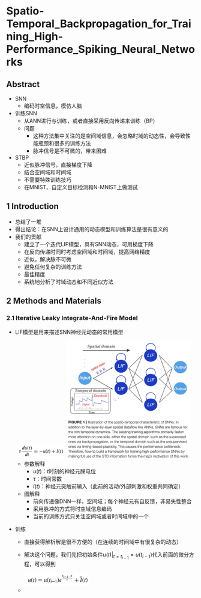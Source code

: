 # Spatio-Temporal_Backpropagation_for_Training_High-Performance_Spiking_Neural_Networks

## Abstract

- SNN
  - 编码时空信息，模仿人脑
- 训练SNN
  - 从ANN进行与训练，或者直接采用反向传递来训练（BP）
  - 问题
    -  这种方法集中关注的是空间域信息，会忽略时域的动态性，会导致性能瓶颈和很多的训练方法
    - 脉冲信号是不可微的，带来困难
- STBP
  - 近似脉冲信号，直接梯度下降
  - 结合空间域和时间域
  - 不需要特殊训练技巧
  - 在MNIST、自定义目标检测和N-MNIST上做测试

## 1 Introduction

- 总结了一堆
- 得出结论：在SNN上设计通用的动态模型和训练算法是很有意义的
- 我们的贡献
  - 建立了一个迭代LIP模型，具有SNN动态，可用梯度下降
  - 在反向传递时同时考虑空间域和时间域，提高网络精度
  - 近似，解决脉不可微
  - 避免任何复杂的训练方法
  - 最佳精度
  - 系统地分析了时域动态和不同近似方法

## 2 Methods and Materials

### 2.1 Iterative Leaky Integrate-And-Fire Model

- LIF模型是用来描述SNN神经元动态的常用模型

  <img src="./img/01-01.png" alt="01-01" style="zoom:40%;" />

  <img src="./img/01-02.png" alt="01-02" style="zoom:40%;" />

  - 参数解释
    - $u(t)$：$t$时刻的神经元膜电位
    - $\tau$：时间常数
    - $I(t)$：神经元突触前输入（此前的活动/外部刺激和权重共同确定）
  - 图解释
    - 前向传递像DNN一样，空间域；每个神经元有自反馈，非易失性整合
    - 采用脉冲的方式将时空域信息编码
    - 当前的训练方式只关注空间域或者时间域中的一个

- 训练

  - 直接获得解析解是很不方便的（在连续的时间域中有很复杂的动态）

  - 解决这个问题，我们先把初始条件$u(t)|_{t=t_{i-1}}=u(t_{i-1})$代入前面的微分方程，可以得到

    <img src="./img/01-03.png" alt="01-03" style="zoom:40%;" />

  - 



